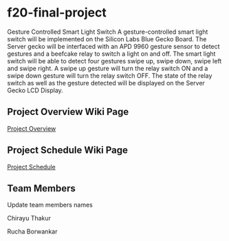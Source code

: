 # f20-final-project
Gesture Controlled Smart Light Switch
A gesture-controlled smart light switch will be implemented on the Silicon Labs Blue Gecko Board. The Server gecko will be interfaced with an APD 9960 gesture sensor to detect gestures and a beefcake relay to switch a light on and off. The smart light switch will be able to detect four gestures swipe up, swipe down, swipe left and swipe right. A swipe up gesture will turn the relay switch ON and a swipe down gesture will turn the relay switch OFF. The state of the relay switch as well as the gesture detected will be displayed on the Server Gecko LCD Display.

## Project Overview Wiki Page
[Project Overview](https://github.com/CU-ECEN-5823/ecen5823-courseproject-chth2844/wiki/Project-Overview)


## Project Schedule Wiki Page
[Project Schedule](https://github.com/CU-ECEN-5823/ecen5823-courseproject-chth2844/wiki/Project-Schedule)

## Team Members
Update team members names

Chirayu Thakur

Rucha Borwankar


